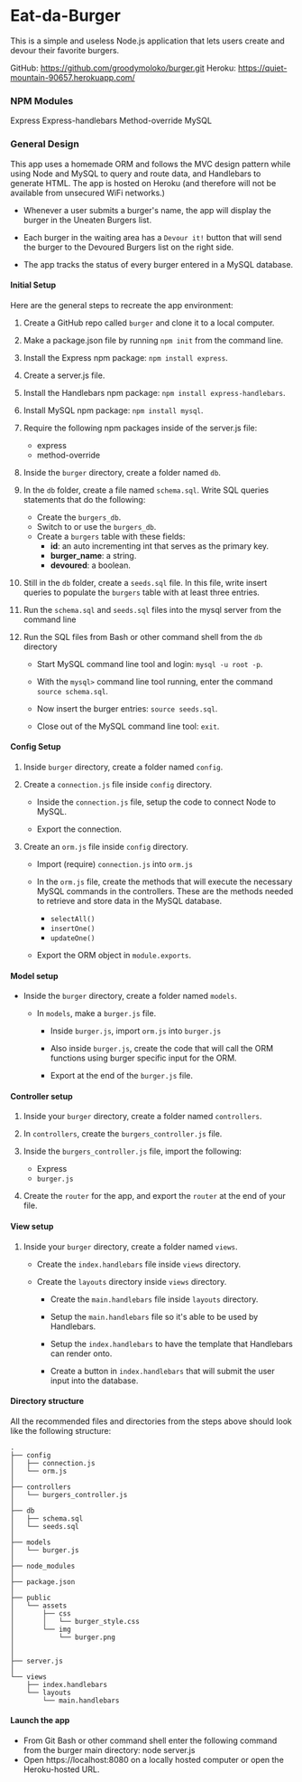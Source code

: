 # Eat-da-Burger

This is a simple and useless Node.js application that lets users create and devour their favorite burgers.

GitHub: https://github.com/groodymoloko/burger.git
Heroku: https://quiet-mountain-90657.herokuapp.com/


### NPM Modules
Express
Express-handlebars
Method-override
MySQL

### General Design

This app uses a homemade ORM and follows the MVC design pattern while using Node and MySQL to query and route data, and Handlebars to generate HTML. The app is hosted on Heroku (and therefore will not be available from unsecured WiFi networks.)

* Whenever a user submits a burger's name, the app will display the burger in the Uneaten Burgers list.

* Each burger in the waiting area has a `Devour it!` button that will send the burger to the Devoured Burgers list on the right side.

* The app tracks the status of every burger entered in a MySQL database.

#### Initial Setup

Here are the general steps to recreate the app environment:

1. Create a GitHub repo called `burger` and clone it to a local computer.

2. Make a package.json file by running `npm init` from the command line.

3. Install the Express npm package: `npm install express`.

4. Create a server.js file.

5. Install the Handlebars npm package: `npm install express-handlebars`.

6. Install MySQL npm package: `npm install mysql`.

7. Require the following npm packages inside of the server.js file:
   * express
   * method-override

8. Inside the `burger` directory, create a folder named `db`.

2. In the `db` folder, create a file named `schema.sql`. Write SQL queries statements that do the following:

   * Create the `burgers_db`.
   * Switch to or use the `burgers_db`.
   * Create a `burgers` table with these fields:
     * **id**: an auto incrementing int that serves as the primary key.
     * **burger_name**: a string.
     * **devoured**: a boolean.

3. Still in the `db` folder, create a `seeds.sql` file. In this file, write insert queries to populate the `burgers` table with at least three entries.

4. Run the `schema.sql` and `seeds.sql` files into the mysql server from the command line

5. Run the SQL files from Bash or other command shell from the `db` directory

   * Start MySQL command line tool and login: `mysql -u root -p`.

   * With the `mysql>` command line tool running, enter the command `source schema.sql`.

   * Now insert the burger entries: `source seeds.sql`.

   * Close out of the MySQL command line tool: `exit`.

#### Config Setup

1. Inside `burger` directory, create a folder named `config`.

2. Create a `connection.js` file inside `config` directory.

   * Inside the `connection.js` file, setup the code to connect Node to MySQL.

   * Export the connection.

3. Create an `orm.js` file inside `config` directory.

   * Import (require) `connection.js` into `orm.js`

   * In the `orm.js` file, create the methods that will execute the necessary MySQL commands in the controllers. These are the methods needed to retrieve and store data in the MySQL database.

     * `selectAll()`
     * `insertOne()`
     * `updateOne()`

   * Export the ORM object in `module.exports`.

#### Model setup

* Inside the `burger` directory, create a folder named `models`.

  * In `models`, make a `burger.js` file.

    * Inside `burger.js`, import `orm.js` into `burger.js`

    * Also inside `burger.js`, create the code that will call the ORM functions using burger specific input for the ORM.

    * Export at the end of the `burger.js` file.

#### Controller setup

1. Inside your `burger` directory, create a folder named `controllers`.

2. In `controllers`, create the `burgers_controller.js` file.

3. Inside the `burgers_controller.js` file, import the following:

   * Express
   * `burger.js`

4. Create the `router` for the app, and export the `router` at the end of your file.

#### View setup

1. Inside your `burger` directory, create a folder named `views`.

   * Create the `index.handlebars` file inside `views` directory.

   * Create the `layouts` directory inside `views` directory.

     * Create the `main.handlebars` file inside `layouts` directory.

     * Setup the `main.handlebars` file so it's able to be used by Handlebars.

     * Setup the `index.handlebars` to have the template that Handlebars can render onto.

     * Create a button in `index.handlebars` that will submit the user input into the database.

#### Directory structure

All the recommended files and directories from the steps above should look like the following structure:

```
.
├── config
│   ├── connection.js
│   └── orm.js
│ 
├── controllers
│   └── burgers_controller.js
│
├── db
│   ├── schema.sql
│   └── seeds.sql
│
├── models
│   └── burger.js
│ 
├── node_modules
│ 
├── package.json
│
├── public
│   └── assets
│       ├── css
│       │   └── burger_style.css
│       └── img
│           └── burger.png
│   
│
├── server.js
│
└── views
    ├── index.handlebars
    └── layouts
        └── main.handlebars
```

#### Launch the app

* From Git Bash or other command shell enter the following command from the burger main directory:  node server.js
* Open https://localhost:8080 on a locally hosted computer or open the Heroku-hosted URL.